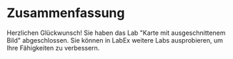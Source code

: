 # Zusammenfassung

Herzlichen Glückwunsch! Sie haben das Lab "Karte mit ausgeschnittenem Bild" abgeschlossen. Sie können in LabEx weitere Labs ausprobieren, um Ihre Fähigkeiten zu verbessern.
